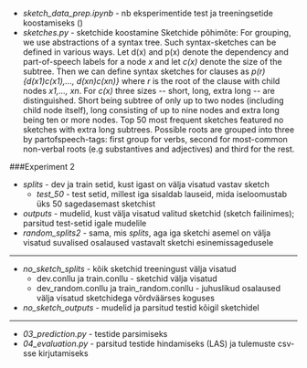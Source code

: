 - *sketch_data_prep.ipynb* - nb eksperimentide test ja treeningsetide koostamiseks ()
- *sketches.py* - sketchide koostamine
Sketchide põhimõte: 
For grouping, we use abstractions of a syntax tree.
Such syntax-sketches can be defined in various ways.
Let d(x) and p(x) denote the dependency and part-of-speech labels for a node *x* and let *c(x)* denote the size of the subtree.
Then  we can define syntax sketches for clauses as
*p(r){d(x1)c(x1),..., d(xn)c(xn)}*
where *r* is the root of the clause with child nodes *x1,..., xn*.
For *c(x)* three sizes -- short, long, extra long -- are distinguished.
Short being subtree of only up to two nodes (including child node itself), long consisting of up to nine nodes and extra long being ten or more nodes. 
Top 50 most frequent sketches featured no sketches with extra long subtrees. Possible roots are grouped into three by partofspeech-tags: first group for verbs, second for most-common non-verbal roots (e.g substantives and adjectives) and third for the rest.


###Experiment 2
- *splits* - dev ja train setid, kust igast on välja visatud vastav sketch
    - *test_50* - test setid, millest iga sisaldab lauseid, mida iseloomustab üks 50 sagedasemast sketchist
- *outputs* - mudelid, kust välja visatud valitud sketchid (sketch failinimes); parsitud test-setid igale mudelile
- *random_splits2* - sama, mis *splits*, aga iga sketchi asemel on välja visatud
suvalised osalaused vastavalt sketchi esinemissagedusele

---
- *no_sketch_splits* - kõik sketchid treeningust välja visatud
    * dev.conllu ja train.conllu - sketchid välja visatud
    * dev_random.conllu ja train_random.conllu - juhuslikud osalaused välja visatud sketchidega võrdväärses koguses
- *no_sketch_outputs* - mudelid ja parsitud testid kõigil sketchidel

---
- *03_prediction.py* - testide parsimiseks
- *04_evaluation.py* - parsitud testide hindamiseks (LAS) ja tulemuste csv-sse kirjutamiseks

